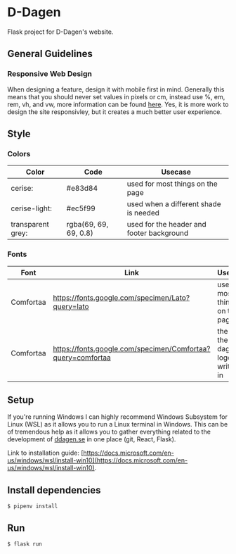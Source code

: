 # D-Dagen
Flask project for D-Dagen's website.

## General Guidelines

### Responsive Web Design
When designing a feature, design it with mobile first in mind.
Generally this means that you should never set values in pixels or cm, instead use %, em, rem, vh, and vw, more information can be found [here](https://www.w3schools.com/CSSref/css_units.asp). Yes, it is more work to design the site responsivley, but it creates a much better user experience.


## Style

### Colors
| Color             | Code                  | Usecase                                   |
| ----------------- | --------------------- | ----------------------------------------- |
| cerise:           | #e83d84               | used for most things on the page          |
| cerise-light:     | #ec5f99               | used when a different shade is needed     |
| transparent grey: | rgba(69, 69, 69, 0.8) | used for the header and footer background |

### Fonts
| Font      | Link                                                        | Usecase                                 |
| --------- | ----------------------------------------------------------- | --------------------------------------- |
| Comfortaa | https://fonts.google.com/specimen/Lato?query=lato           | used for most things on the page        |
| Comfortaa | https://fonts.google.com/specimen/Comfortaa?query=comfortaa | the font the d-dagen logo is written in |


## Setup
If you're running Windows I can highly recommend Windows Subsystem for Linux (WSL) as
it allows you to run a Linux terminal in Windows. This can be of tremendous help as it allows you to gather everything related to the development of [ddagen.se](https://ddagen.se/) in one place (git, React, Flask).

Link to installation  guide: [https://docs.microsoft.com/en-us/windows/wsl/install-win10](https://docs.microsoft.com/en-us/windows/wsl/install-win10).


## Install dependencies
```
$ pipenv install
```

## Run

```
$ flask run
```
